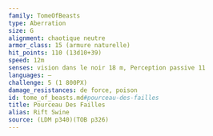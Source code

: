 ```yaml
---
family: TomeOfBeasts
type: Aberration
size: G
alignment: chaotique neutre
armor_class: 15 (armure naturelle)
hit_points: 110 (13d10+39)
speed: 12m
senses: vision dans le noir 18 m, Perception passive 11
languages: —
challenge: 5 (1 800PX)
damage_resistances: de force, poison
id: tome_of_beasts.md#pourceau-des-failles
title: Pourceau Des Failles
alias: Rift Swine
source: (LDM p340)(TOB p326)
---
```


